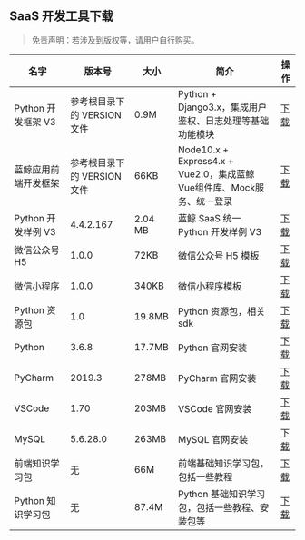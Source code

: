 ## SaaS 开发工具下载

> 免责声明：若涉及到版权等，请用户自行购买。

| 名字               | 版本号    | 大小   | 简介                                      | 操作                                                                       |
| -------------------| -------- | ------ | ----------------------------------------| ---------------------------------------------------------------------------------------- |
| Python 开发框架 V3   | 参考根目录下的 VERSION 文件 | 0.9M   | Python + Django3.x，集成用户鉴权、日志处理等基础功能模块      | [下载](https://bkpaas-runtimes-1252002024.cos.ap-shanghai.myqcloud.com/bk-app-framework/open/dj_auth_template_blueapps_dj2.tar.gz) |
| 蓝鲸应用前端开发框架   | 参考根目录下的 VERSION 文件 | 66KB   | Node10.x + Express4.x + Vue2.0，集成蓝鲸Vue组件库、Mock服务、统一登录       | [下载](https://bkpaas-runtimes-1252002024.cos.ap-shanghai.myqcloud.com/bk-app-framework/open/node-js-bk-magic-vue-spa.tar.gz) |
| Python 开发样例 V3   | 4.4.2.167 | 2.04 MB | 蓝鲸 SaaS 统一 Python 开发样例 V3      | [下载](https://bktencent-1252002024.file.myqcloud.com/fw_example_4.4.2.167.tar.gz) |
| 微信公众号 H5        | 1.0.0    | 72KB   | 微信公众号 H5 模板                       | [下载](https://bktencent-1252002024.file.myqcloud.com/framework_weixin_package.tar.gz) |
| 微信小程序          | 1.0.0    | 340KB  | 微信小程序模板                            | [下载](https://bktencent-1252002024.file.myqcloud.com/framework_miniweixin_package.tar.gz) |
| Python 资源包       | 1.0      | 19.8MB   | Python 资源包，相关 sdk                 | [下载](https://bktencent-1252002024.file.myqcloud.com/python-sdk-1.0.zip) |
| Python             | 3.6.8  | 17.7MB | Python 官网安装                            | [下载](https://www.python.org/downloads/) |
| PyCharm            | 2019.3   | 278MB  | PyCharm 官网安装                         | [下载](https://www.jetbrains.com/pycharm/download/) |
| VSCode            |  1.70  | 203MB  | VSCode 官网安装                             | [下载](https://code.visualstudio.com/download) |
| MySQL              | 5.6.28.0 | 263MB  | MySQL 官网安装                           | [下载](https://www.mysql.com/downloads/) |
| 前端知识学习包      | 无       | 66M    | 前端基础知识学习包，包括一些教程             | [下载](https://bktencent-1252002024.file.myqcloud.com/前端知识学习包.zip) |
| Python 知识学习包    | 无       | 87.4M  | Python 基础知识学习包，包括一些教程、安装包等| [下载](https://bktencent-1252002024.file.myqcloud.com/python知识学习包.zip) |

